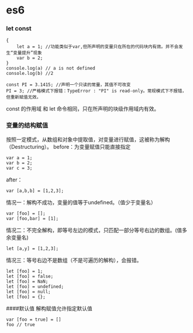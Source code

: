 # es6

### let const

```
{
    let a = 1; //功能类似于var,但所声明的变量只在所在的代码块内有效。并不会发生“变量提升”现象
    var b = 2;
}
console.log(a) // a is not defined
console.log(b) //2

const PI = 3.1415; //声明一个只读的常量，其值不可改变
PI = 3; //严格模式下报错：TypeError : "PI" is read-only。常规模式下不报错，但重新赋值无效。
```

const 的作用域 和 let 命令相同，只在所声明的块级作用域内有效。

### 变量的结构赋值
按照一定模式，从数组和对象中提取值，对变量进行赋值，这被称为解构（Destructuring）。
before：为变量赋值只能直接指定
```
var a = 1;
var b = 2;
var c = 3;
```
after：
```
var [a,b,b] = [1,2,3];
```
情况一：解构不成功，变量的值等于undefined。（值少于变量名）
```
var [foo] = [];
var [foo,bar] = [1];
```
情况二：不完全解构，即等号左边的模式，只匹配一部分等号右边的数组。(值多余变量名)
```
let [a,y] = [1,2,3];
```
情况三：等号右边不是数组（不是可遍历的解构），会报错。
```
let [foo] = 1;
let [foo] = false;
let [foo] = NaN;
let [foo] = undefined;
let [foo] = null;
let [foo] = {};
```

####默认值
解构赋值允许指定默认值
```
var [foo = true] = []
foo // true
```
